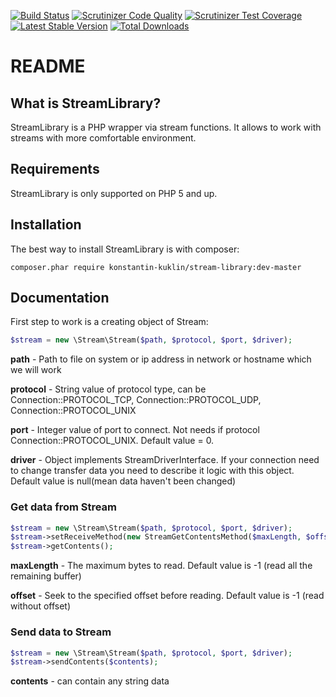 [![Build Status](https://travis-ci.org/KonstantinKuklin/StreamLibrary.svg?branch=master)](https://travis-ci.org/KonstantinKuklin/StreamLibrary)
[![Scrutinizer Code Quality](https://scrutinizer-ci.com/g/KonstantinKuklin/StreamLibrary/badges/quality-score.png?b=master)](https://scrutinizer-ci.com/g/KonstantinKuklin/StreamLibrary/?branch=master)
[![Scrutinizer Test Coverage](https://scrutinizer-ci.com/g/KonstantinKuklin/StreamLibrary/badges/coverage.png?b=master)](https://scrutinizer-ci.com/g/KonstantinKuklin/StreamLibrary/?branch=master)
[![Latest Stable Version](https://poser.pugx.org/konstantin-kuklin/stream-library/v/stable.png)](https://packagist.org/packages/konstantin-kuklin/stream-library)
[![Total Downloads](https://poser.pugx.org/konstantin-kuklin/stream-library/downloads.png)](https://packagist.org/packages/konstantin-kuklin/stream-library)

README
======

What is StreamLibrary?
-----------------

StreamLibrary is a PHP wrapper via stream functions. It allows to work with streams with more
comfortable environment.


Requirements
------------

StreamLibrary is only supported on PHP 5 and up.

Installation
------------

The best way to install StreamLibrary is with composer:

```
composer.phar require konstantin-kuklin/stream-library:dev-master
```

Documentation
-------------

First step to work is a creating object of Stream:

```php
$stream = new \Stream\Stream($path, $protocol, $port, $driver);
```

**path** - Path to file on system or ip address in network or hostname which we will work

**protocol** - String value of protocol type, can be Connection::PROTOCOL_TCP, Connection::PROTOCOL_UDP, Connection::PROTOCOL_UNIX

**port** - Integer value of port to connect. Not needs if protocol Connection::PROTOCOL_UNIX. Default value = 0.

**driver** - Object implements StreamDriverInterface. If your connection need to change transfer data you need to describe it logic with this object. Default value is null(mean data haven't been changed)

### Get data from Stream

```php
$stream = new \Stream\Stream($path, $protocol, $port, $driver);
$stream->setReceiveMethod(new StreamGetContentsMethod($maxLength, $offset));
$stream->getContents();
```

**maxLength** - The maximum bytes to read. Default value is -1 (read all the remaining buffer)

**offset** - Seek to the specified offset before reading. Default value is -1 (read without offset)

### Send data to Stream

```php
$stream = new \Stream\Stream($path, $protocol, $port, $driver);
$stream->sendContents($contents);
```

**contents** - can contain any string data
